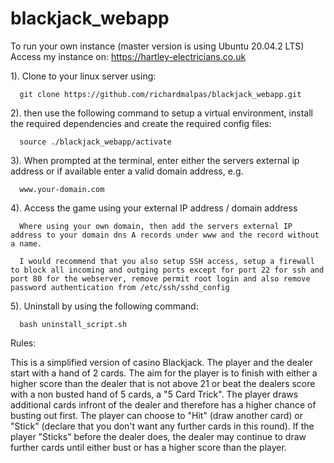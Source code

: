 # blackjack_webapp

To run your own instance (master version is using Ubuntu 20.04.2 LTS)  Access my instance on: https://hartley-electricians.co.uk


1).   Clone to your linux server using: 
      
      git clone https://github.com/richardmalpas/blackjack_webapp.git

2).   then use the following command to setup a virtual environment, install the required dependencies and create the required config files:
      
      source ./blackjack_webapp/activate

3).   When prompted at the terminal, enter either the servers external ip address or if available enter a valid domain address, e.g.
     
      www.your-domain.com

4).   Access the game using your external IP address / domain address
      
      Where using your own domain, then add the servers external IP address to your domain dns A records under www and the record without a name.

      I would recommend that you also setup SSH access, setup a firewall to block all incoming and outging ports except for port 22 for ssh and port 80 for the webserver, remove permit root login and also remove password authentication from /etc/ssh/sshd_config

5).   Uninstall by using the following command:

      bash uninstall_script.sh


Rules:

This is a simplified version of casino Blackjack.  The player and the dealer start with a hand of 2 cards.  The aim for the player is to finish with either a higher score than the dealer that is not above 21 or beat the dealers score with a non busted hand of 5 cards, a "5 Card Trick".  The player draws additional cards infront of the dealer and therefore has a higher chance of busting out first. The player can choose to "Hit" (draw another card) or "Stick" (declare that you don't want any further cards in this round).  If the player "Sticks" before the dealer does, the dealer may continue to draw further cards until either bust or has a higher score than the player. 